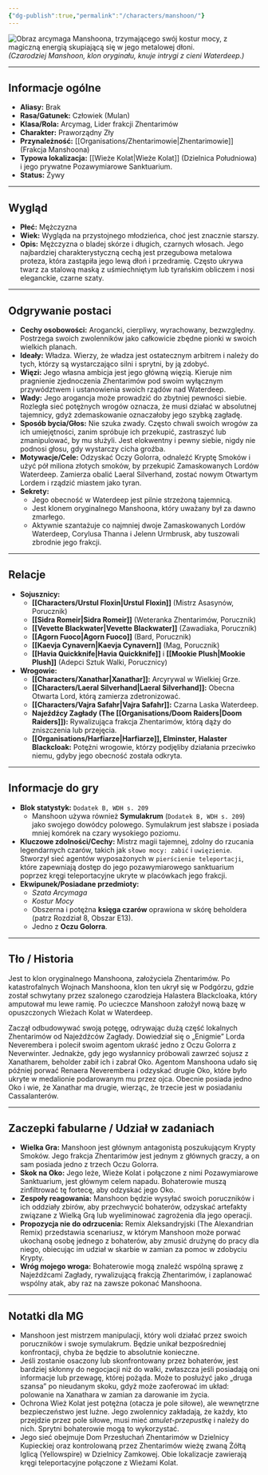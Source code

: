 ```yaml
---
{"dg-publish":true,"permalink":"/characters/manshoon/"}
---
```



![Obraz arcymaga Manshoona, trzymającego swój kostur mocy, z magiczną energią skupiającą się w jego metalowej dłoni.](https://5e.tools/img/adventure/WDH/Manshoon.webp)
*(Czarodziej Manshoon, klon oryginału, knuje intrygi z cieni Waterdeep.)*

---

## Informacje ogólne

*   **Aliasy:** Brak
*   **Rasa/Gatunek:** Człowiek (Mulan)
*   **Klasa/Rola:** Arcymag, Lider frakcji Zhentarimów
*   **Charakter:** Praworządny Zły
*   **Przynależność:** [[Organisations/Zhentarimowie\|Zhentarimowie]] (Frakcja Manshoona)
*   **Typowa lokalizacja:** [[Wieże Kolat\|Wieże Kolat]] (Dzielnica Południowa) i jego prywatne Pozawymiarowe Sanktuarium.
*   **Status:** Żywy

---

## Wygląd

*   **Płeć:** Mężczyzna
*   **Wiek:** Wygląda na przystojnego młodzieńca, choć jest znacznie starszy.
*   **Opis:** Mężczyzna o bladej skórze i długich, czarnych włosach. Jego najbardziej charakterystyczną cechą jest przegubowa metalowa proteza, która zastąpiła jego lewą dłoń i przedramię. Często ukrywa twarz za stalową maską z uśmiechniętym lub tyrańskim obliczem i nosi eleganckie, czarne szaty.

---

## Odgrywanie postaci

*   **Cechy osobowości:** Arogancki, cierpliwy, wyrachowany, bezwzględny. Postrzega swoich zwolenników jako całkowicie zbędne pionki w swoich wielkich planach.
*   **Ideały:** Władza. Wierzy, że władza jest ostatecznym arbitrem i należy do tych, którzy są wystarczająco silni i sprytni, by ją zdobyć.
*   **Więzi:** Jego własna ambicja jest jego główną więzią. Kieruje nim pragnienie zjednoczenia Zhentarimów pod swoim wyłącznym przywództwem i ustanowienia swoich rządów nad Waterdeep.
*   **Wady:** Jego arogancja może prowadzić do zbytniej pewności siebie. Rozległa sieć potężnych wrogów oznacza, że musi działać w absolutnej tajemnicy, gdyż zdemaskowanie oznaczałoby jego szybką zagładę.
*   **Sposób bycia/Głos:** Nie szuka zwady. Często chwali swoich wrogów za ich umiejętności, zanim spróbuje ich przekupić, zastraszyć lub zmanipulować, by mu służyli. Jest elokwentny i pewny siebie, nigdy nie podnosi głosu, gdy wystarczy cicha groźba.
*   **Motywacje/Cele:** Odzyskać Oczy Golorra, odnaleźć Kryptę Smoków i użyć pół miliona złotych smoków, by przekupić Zamaskowanych Lordów Waterdeep. Zamierza obalić Laeral Silverhand, zostać nowym Otwartym Lordem i rządzić miastem jako tyran.
*   **Sekrety:**
    *   Jego obecność w Waterdeep jest pilnie strzeżoną tajemnicą.
    *   Jest klonem oryginalnego Manshoona, który uważany był za dawno zmarłego.
    *   Aktywnie szantażuje co najmniej dwoje Zamaskowanych Lordów Waterdeep, Corylusa Thanna i Jelenn Urmbrusk, aby tuszowali zbrodnie jego frakcji.

---

## Relacje

*   **Sojusznicy:**
    *   **[[Characters/Urstul Floxin\|Urstul Floxin]]** (Mistrz Asasynów, Porucznik)
    *   **[[Sidra Romeir\|Sidra Romeir]]** (Weteranka Zhentarimów, Porucznik)
    *   **[[Vevette Blackwater\|Vevette Blackwater]]** (Zawadiaka, Porucznik)
    *   **[[Agorn Fuoco\|Agorn Fuoco]]** (Bard, Porucznik)
    *   **[[Kaevja Cynavern\|Kaevja Cynavern]]** (Mag, Porucznik)
    *   **[[Havia Quickknife\|Havia Quickknife]]** i **[[Mookie Plush\|Mookie Plush]]** (Adepci Sztuk Walki, Porucznicy)
*   **Wrogowie:**
    *   **[[Characters/Xanathar\|Xanathar]]:** Arcyrywal w Wielkiej Grze.
    *   **[[Characters/Laeral Silverhand\|Laeral Silverhand]]:** Obecna Otwarta Lord, którą zamierza zdetronizować.
    *   **[[Characters/Vajra Safahr\|Vajra Safahr]]:** Czarna Laska Waterdeep.
    *   **Najeźdźcy Zagłady (The [[Organisations/Doom Raiders\|Doom Raiders]]):** Rywalizująca frakcja Zhentarimów, którą dąży do zniszczenia lub przejęcia.
    *   **[[Organisations/Harfiarze\|Harfiarze]], Elminster, Halaster Blackcloak:** Potężni wrogowie, którzy podjęliby działania przeciwko niemu, gdyby jego obecność została odkryta.

---

## Informacje do gry

*   **Blok statystyk:** `Dodatek B, WDH s. 209`
    *   Manshoon używa również **Symulakrum** (`Dodatek B, WDH s. 209`) jako swojego dowódcy polowego. Symulakrum jest słabsze i posiada mniej komórek na czary wysokiego poziomu.
*   **Kluczowe zdolności/Cechy:** Mistrz magii tajemnej, zdolny do rzucania legendarnych czarów, takich jak `słowo mocy: zabić` i `uwięzienie`. Stworzył sieć agentów wyposażonych w `pierścienie teleportacji`, które zapewniają dostęp do jego pozawymiarowego sanktuarium poprzez kręgi teleportacyjne ukryte w placówkach jego frakcji.
*   **Ekwipunek/Posiadane przedmioty:**
    *   *Szata Arcymaga*
    *   *Kostur Mocy*
    *   Obszerna i potężna **księga czarów** oprawiona w skórę beholdera (patrz Rozdział 8, Obszar E13).
    *   Jedno z **Oczu Golorra**.

---

## Tło / Historia

Jest to klon oryginalnego Manshoona, założyciela Zhentarimów. Po katastrofalnych Wojnach Manshoona, klon ten ukrył się w Podgórzu, gdzie został schwytany przez szalonego czarodzieja Halastera Blackcloaka, który amputował mu lewe ramię. Po ucieczce Manshoon założył nową bazę w opuszczonych Wieżach Kolat w Waterdeep.

Zaczął odbudowywać swoją potęgę, odrywając dużą część lokalnych Zhentarimów od Najeźdźców Zagłady. Dowiedział się o „Enigmie” Lorda Neverembera i polecił swoim agentom ukraść jedno z Oczu Golorra z Neverwinter. Jednakże, gdy jego wysłannicy próbowali zawrzeć sojusz z Xanatharem, beholder zabił ich i zabrał Oko. Agentom Manshoona udało się później porwać Renaera Neverembera i odzyskać drugie Oko, które było ukryte w medalionie podarowanym mu przez ojca. Obecnie posiada jedno Oko i wie, że Xanathar ma drugie, wierząc, że trzecie jest w posiadaniu Cassalanterów.

---

## Zaczepki fabularne / Udział w zadaniach

*   **Wielka Gra:** Manshoon jest głównym antagonistą poszukującym Krypty Smoków. Jego frakcja Zhentarimów jest jednym z głównych graczy, a on sam posiada jedno z trzech Oczu Golorra.
*   **Skok na Oko:** Jego leże, Wieże Kolat i połączone z nimi Pozawymiarowe Sanktuarium, jest głównym celem napadu. Bohaterowie muszą zinfiltrować tę fortecę, aby odzyskać jego Oko.
*   **Zespoły reagowania:** Manshoon będzie wysyłać swoich poruczników i ich oddziały zbirów, aby przechwycić bohaterów, odzyskać artefakty związane z Wielką Grą lub wyeliminować zagrożenia dla jego operacji.
*   **Propozycja nie do odrzucenia:** Remix Aleksandryjski (The Alexandrian Remix) przedstawia scenariusz, w którym Manshoon może porwać ukochaną osobę jednego z bohaterów, aby zmusić drużynę do pracy dla niego, obiecując im udział w skarbie w zamian za pomoc w zdobyciu Krypty.
*   **Wróg mojego wroga:** Bohaterowie mogą znaleźć wspólną sprawę z Najeźdźcami Zagłady, rywalizującą frakcją Zhentarimów, i zaplanować wspólny atak, aby raz na zawsze pokonać Manshoona.

---

## Notatki dla MG

*   Manshoon jest mistrzem manipulacji, który woli działać przez swoich poruczników i swoje symulakrum. Będzie unikał bezpośredniej konfrontacji, chyba że będzie to absolutnie konieczne.
*   Jeśli zostanie osaczony lub skonfrontowany przez bohaterów, jest bardziej skłonny do negocjacji niż do walki, zwłaszcza jeśli posiadają oni informacje lub przewagę, której pożąda. Może to posłużyć jako „druga szansa” po nieudanym skoku, gdyż może zaoferować im układ: polowanie na Xanathara w zamian za darowanie im życia.
*   Ochrona Wież Kolat jest potężna (otacza je pole siłowe), ale wewnętrzne bezpieczeństwo jest luźne. Jego zwolennicy zakładają, że każdy, kto przejdzie przez pole siłowe, musi mieć *amulet-przepustkę* i należy do nich. Sprytni bohaterowie mogą to wykorzystać.
*   Jego sieć obejmuje Dom Przesłuchań Zhentarimów w Dzielnicy Kupieckiej oraz kontrolowaną przez Zhentarimów wieżę zwaną Żółtą Iglicą (Yellowspire) w Dzielnicy Zamkowej. Obie lokalizacje zawierają kręgi teleportacyjne połączone z Wieżami Kolat.